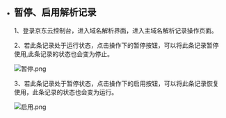 - ## **暂停、启用解析记录**

  1、登录京东云控制台，进入域名解析界面，进入主域名解析记录操作页面。

  2、若此条记录处于运行状态，点击操作下的暂停按钮，可以将此条记录暂停使用,此条记录的状态也会变为停止。

  ![暂停.png](http://img1.jcloudcs.com/cms/b22751b8-5fbe-49a1-90f6-f7711ca2d06120180301115128.png)

  3、若此条记录处于暂停状态，点击操作下的启用按钮，可以将此条记录恢复使用，此条记录的状态也会变为运行。

  ![启用.png](http://img1.jcloudcs.com/cms/5313fbb5-fe4a-41b4-8652-a2cbf52fca7720180301115720.png)

   
